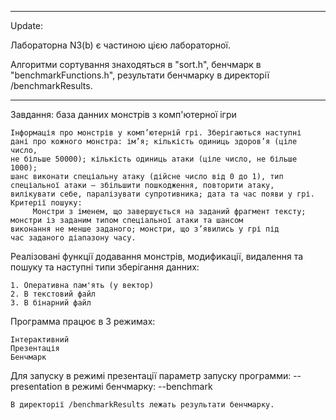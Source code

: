 
_____________________________________________________

Update:
    
  Лабораторна N3(b) є частиною цією лабораторної.
  
   Алгоритми сортування знаходяться в "sort.h",
   бенчмарк в "benchmarkFunctions.h",
   результати бенчмарку в директорії /benchmarkResults.
 
____________________________________________________
  

Завдання: база данних монстрів з комп'ютерної ігри

    Інформація про монстрів у комп’ютерній грі. Зберігаються наступні
    дані про кожного монстра: ім’я; кількість одиниць здоров’я (ціле число,
    не більше 50000); кількість одиниць атаки (ціле число, не більше 1000);
    шанс виконати спеціальну атаку (дійсне число від 0 до 1), тип
    спеціальної атаки – збільшити пошкодження, повторити атаку,
    вилікувати себе, паралізувати супротивника; дата та час появи у грі.
    Критерії пошуку:
         Монстри з іменем, що завершується на заданий фрагмент тексту;
    монстри із заданим типом спеціальної атаки та шансом
    виконання не менше заданого; монстри, що з’явились у грі під
    час заданого діапазону часу.
    
Реалізовані функції додавання монстрів, модификації, видалення та пошуку та наступні типи зберігання данних:
    
    1. Оперативна пам'ять (у вектор)
    2. В текстовий файл
    3. В бінарний файл
    
Программа працює в 3 режимах:

    Інтерактивний
    Презентація
    Бенчмарк
    
Для запуску в режимі презентації параметр запуску программи:  --presentation
                                             в режимі бенчмарку:  --benchmark
                                             
                                             
    В директорії /benchmarkResults лежать результати бенчмарку.
